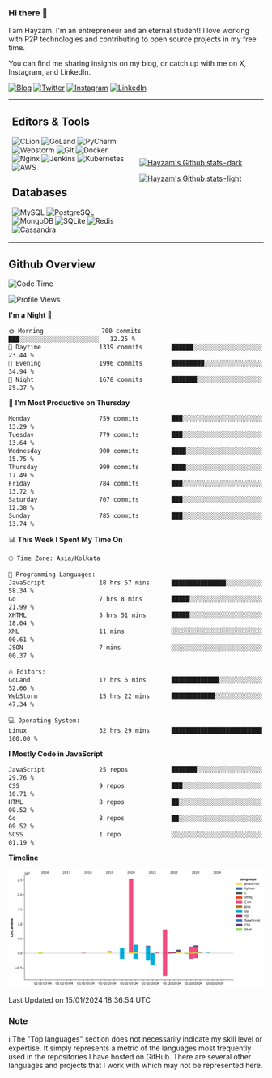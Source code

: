 ### Hi there 👋

I am Hayzam. I'm an entrepreneur and an eternal student! I love working with P2P technologies and contributing to open source projects in my free time.

You can find me sharing insights on my blog, or catch up with me on X, Instagram, and LinkedIn.

[![Blog](https://img.shields.io/badge/Blog-%2312100E.svg?&style=for-the-badge&logo=medium&logoColor=white)](https://hayzam.com)
[![Twitter](https://img.shields.io/badge/Twitter-%231DA1F2.svg?&style=for-the-badge&logo=X&logoColor=white)](https://twitter.com/hayzam_js)
[![Instagram](https://img.shields.io/badge/Instagram-%23E4405F.svg?&style=for-the-badge&logo=instagram&logoColor=white)](https://instagram.com/hayzam.ts)
[![LinkedIn](https://img.shields.io/badge/LinkedIn-%230077B5.svg?&style=for-the-badge&logo=linkedin&logoColor=white)](https://www.linkedin.com/in/hayzam-s-2b9b95139/)

<table width="100%">
<tr>
<td width="50%">

## Editors & Tools

![CLion](https://img.shields.io/badge/-CLion-000000?style=flat&logo=CLion)
![GoLand](https://img.shields.io/badge/-GoLand-000000?style=flat&logo=Goland)
![PyCharm](https://img.shields.io/badge/-PyCharm-000000?style=flat&logo=PyCharm)
![Webstorm](https://img.shields.io/badge/-WebStorm-000000?style=flat&logo=WebStorm)
![Git](https://img.shields.io/badge/-Git-000000?style=flat&logo=git)
![Docker](https://img.shields.io/badge/-Docker-000000?style=flat&logo=docker)
![Nginx](https://img.shields.io/badge/-Nginx-000000?style=flat&logo=nginx)
![Jenkins](https://img.shields.io/badge/-Jenkins-000000?style=flat&logo=jenkins)
![Kubernetes](https://img.shields.io/badge/-Kubernetes-000000?style=flat&logo=kubernetes)
![AWS](https://img.shields.io/badge/-AWS-000000?style=flat&logo=amazon-aws)

## Databases

![MySQL](https://img.shields.io/badge/-MySQL-000000?style=flat&logo=mysql)
![PostgreSQL](https://img.shields.io/badge/-PostgreSQL-000000?style=flat&logo=postgresql)
![MongoDB](https://img.shields.io/badge/-MongoDB-000000?style=flat&logo=mongodb)
![SQLite](https://img.shields.io/badge/-SQLite-000000?style=flat&logo=sqlite)
![Redis](https://img.shields.io/badge/-Redis-000000?style=flat&logo=redis)
![Cassandra](https://img.shields.io/badge/-Cassandra-000000?style=flat&logo=apache-cassandra)
</div>

<td width="50%">
 
[![Hayzam's Github stats-dark](https://github-readme-stats.vercel.app/api?username=hayzamjs&show_icons=true&theme=dark#gh-dark-mode-only)](https://github.com/anuraghazra/github-readme-stats#gh-dark-mode-only)
 
[![Hayzam's Github stats-light](https://github-readme-stats.vercel.app/api?username=hayzamjs&show_icons=true&theme=default#gh-light-mode-only)](https://github.com/anuraghazra/github-readme-stats#gh-light-mode-only)

</td>
</tr>
</table>
 
## Github Overview


<!--START_SECTION:waka-->
![Code Time](http://img.shields.io/badge/Code%20Time-440%20hrs%2052%20mins-blue)

![Profile Views](http://img.shields.io/badge/Profile%20Views-1-blue)

**I'm a Night 🦉** 

```text
🌞 Morning                700 commits         ███░░░░░░░░░░░░░░░░░░░░░░   12.25 % 
🌆 Daytime                1339 commits        ██████░░░░░░░░░░░░░░░░░░░   23.44 % 
🌃 Evening                1996 commits        █████████░░░░░░░░░░░░░░░░   34.94 % 
🌙 Night                  1678 commits        ███████░░░░░░░░░░░░░░░░░░   29.37 % 
```
📅 **I'm Most Productive on Thursday** 

```text
Monday                   759 commits         ███░░░░░░░░░░░░░░░░░░░░░░   13.29 % 
Tuesday                  779 commits         ███░░░░░░░░░░░░░░░░░░░░░░   13.64 % 
Wednesday                900 commits         ████░░░░░░░░░░░░░░░░░░░░░   15.75 % 
Thursday                 999 commits         ████░░░░░░░░░░░░░░░░░░░░░   17.49 % 
Friday                   784 commits         ███░░░░░░░░░░░░░░░░░░░░░░   13.72 % 
Saturday                 707 commits         ███░░░░░░░░░░░░░░░░░░░░░░   12.38 % 
Sunday                   785 commits         ███░░░░░░░░░░░░░░░░░░░░░░   13.74 % 
```


📊 **This Week I Spent My Time On** 

```text
🕑︎ Time Zone: Asia/Kolkata

💬 Programming Languages: 
JavaScript               18 hrs 57 mins      ███████████████░░░░░░░░░░   58.34 % 
Go                       7 hrs 8 mins        █████░░░░░░░░░░░░░░░░░░░░   21.99 % 
XHTML                    5 hrs 51 mins       █████░░░░░░░░░░░░░░░░░░░░   18.04 % 
XML                      11 mins             ░░░░░░░░░░░░░░░░░░░░░░░░░   00.61 % 
JSON                     7 mins              ░░░░░░░░░░░░░░░░░░░░░░░░░   00.37 % 

🔥 Editors: 
GoLand                   17 hrs 6 mins       █████████████░░░░░░░░░░░░   52.66 % 
WebStorm                 15 hrs 22 mins      ████████████░░░░░░░░░░░░░   47.34 % 

💻 Operating System: 
Linux                    32 hrs 29 mins      █████████████████████████   100.00 % 
```

**I Mostly Code in JavaScript** 

```text
JavaScript               25 repos            ███████░░░░░░░░░░░░░░░░░░   29.76 % 
CSS                      9 repos             ███░░░░░░░░░░░░░░░░░░░░░░   10.71 % 
HTML                     8 repos             ██░░░░░░░░░░░░░░░░░░░░░░░   09.52 % 
Go                       8 repos             ██░░░░░░░░░░░░░░░░░░░░░░░   09.52 % 
SCSS                     1 repo              ░░░░░░░░░░░░░░░░░░░░░░░░░   01.19 % 
```



**Timeline**

![Lines of Code chart](https://raw.githubusercontent.com/hayzamjs/hayzamjs/main/assets/bar_graph.png)


 Last Updated on 15/01/2024 18:36:54 UTC
<!--END_SECTION:waka-->


### Note 

:information_source: The "Top languages" section does not necessarily indicate my skill level or expertise. It simply represents a metric of the languages most frequently used in the repositories I have hosted on GitHub. There are several other languages and projects that I work with which may not be represented here. 

